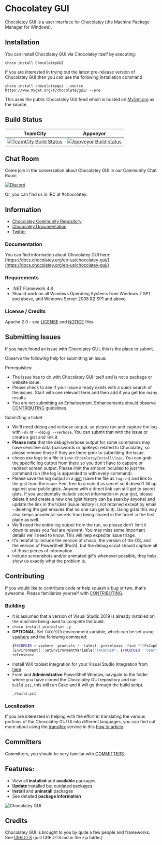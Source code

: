 # Chocolatey GUI

Chocolatey GUI is a user interface for [Chocolatey](http://chocolatey.org) (the Machine Package Manager for Windows).

## Installation

You can install Chocolatey GUI via Chocolatey itself by executing:

```choco install ChocolateyGUI```

If you are interested in trying out the latest pre-release version of Chocolatey GUI then you can use the following installation command:

```choco install chocolateygui --source https://www.myget.org/F/chocolateygui/ --pre```

This uses the public Chocolatey GUI feed which is hosted on [MyGet.org](https://www.myget.org) as the source.

## Build Status

TeamCity  | Appveyor
------------- | -------------
[![TeamCity Build Status](http://img.shields.io/teamcity/codebetter/bt613.svg)](http://teamcity.codebetter.com/viewType.html?buildTypeId=bt613) | [![Appveyor Build status](https://ci.appveyor.com/api/projects/status/t7p3ywv3msu5ahl7/branch/develop?svg=true)](https://ci.appveyor.com/project/chocolatey/chocolateygui/branch/develop)


## Chat Room

Come join in the conversation about Chocolatey GUI in our Community Chat Room


[![Discord](https://img.shields.io/discord/778552361454141460?logo=Discord)](https://ch0.co/community)

Or, you can find us in IRC at #chocolatey.

## Information

* [Chocolatey Community Repository](https://community.chocolatey.org)
* [Chocolatey Documentation](https://docs.chocolatey.org)
* [Twitter](https://twitter.com/chocolateynuget)

### Documentation

You can find information about Chocolatey GUI here: [https://docs.chocolatey.org/en-us/chocolatey-gui/](https://docs.chocolatey.org/en-us/chocolatey-gui/)

### Requirements

* .NET Framework 4.8
* Should work on all Windows Operating Systems from Windows 7 SP1 and above, and Windows Server 2008 R2 SP1 and above

### License / Credits

Apache 2.0 - see [LICENSE](https://github.com/chocolatey/chocolateygui/blob/develop/LICENSE.txt) and [NOTICE](https://github.com/chocolatey/chocolateygui/blob/develop/NOTICE) files.

## Submitting Issues

If you have found an issue with Chocolatey GUI, this is the place to submit.

Observe the following help for submitting an issue:

Prerequisites:

* The issue has to do with Chocolatey GUI itself and is not a package or website issue.
* Please check to see if your issue already exists with a quick search of the issues. Start with one relevant term and then add if you get too many results.
* You are not submitting an Enhancement. Enhancements should observe [CONTRIBUTING](https://github.com/chocolatey/chocolateygui/blob/develop/CONTRIBUTING.md) guidelines.

Submitting a ticket:

* We'll need debug and verbose output, so please run and capture the log with `-dv` or `--debug --verbose`. You can submit that with the issue or create a gist and link it.
* **Please note** that the debug/verbose output for some commands may have sensitive data (passwords or apiKeys) related to Chocolatey, so please remove those if they are there prior to submitting the issue.
* choco.exe logs to a file in `$env:ChocolateyInstall\log\`. You can grab the specific log output from there so you don't have to capture or redirect screen output. Please limit the amount included to just the command run (the log is appended to with every command).
* Please save the log output in a [gist](https://gist.github.com) (save the file as `log.sh`) and link to the gist from the issue. Feel free to create it as secret so it doesn't fill up against your public gists. Anyone with a direct link can still get to secret gists. If you accidentally include secret information in your gist, please delete it and create a new one (gist history can be seen by anyone) and update the link in the ticket (issue history is not retained except by email - deleting the gist ensures that no one can get to it). Using gists this way also keeps accidental secrets from being shared in the ticket in the first place as well.
* We'll need the entire log output from the run, so please don't limit it down to areas you feel are relevant. You may miss some important details we'll need to know. This will help expedite issue triage.
* It's helpful to include the version of choco, the version of the OS, and the version of PowerShell (Posh), but the debug script should capture all of those pieces of information.
* Include screenshots and/or animated gif's whenever possible, they help show us exactly what the problem is.

## Contributing

If you would like to contribute code or help squash a bug or two, that's awesome. Please familiarize yourself with [CONTRIBUTING](https://github.com/chocolatey/chocolateygui/blob/develop/CONTRIBUTING.md).

### Building

* It is assumed that a version of Visual Studio 2019 is already installed on the machine being used to complete the build.
* `choco install wixtoolset -y`
* **OPTIONAL:** Set `FXCOPDIR` environment variable, which can be set using [vswhere](https://chocolatey.org/packages/vswhere) and the following command:
   ```ps1
   $FXCOPDIR = vswhere -products * -latest -prerelease -find **/FxCopCmd.exe
   [Environment]::SetEnvironmentVariable("FXCOPDIR", $FXCOPDIR, 'User')
   refreshenv
   ```
* Install WiX toolset integration for your Visual Studio Integration from [here](https://marketplace.visualstudio.com/items?itemName=WixToolset.WixToolsetVisualStudio2019Extension)
* From and **Administrative** PowerShell Window, navigate to the folder where you have cloned the Chocolatey GUI repository and run `build.ps1`, this will run Cake and it will go through the build script.
  ```
  ./build.ps1
  ```

### Localization

If you are interested in helping with the effort in translating the various portions of the Chocolatey GUI UI into different languages, you can find out more about using the [transifex](https://www.transifex.com/) service in this [how to article](https://docs.chocolatey.org/en-us/chocolatey-gui/localization).

## Committers

Committers, you should be very familiar with [COMMITTERS](https://github.com/chocolatey/chocolateygui/blob/develop/COMMITTERS.md).

## Features:

* View all **installed** and **available** packages
* **Update** installed but outdated packages
* **Install** and **uninstall** packages
* See detailed **package information**

![Chocolatey GUI](https://github.com/chocolatey/ChocolateyGUI/blob/10809890189206cece4b64ab038f33d11cf7b840/docs/Screenshots/Application_Loaded.png)

## Credits

Chocolatey GUI is brought to you by quite a few people and frameworks. See [CREDITS](https://github.com/chocolatey/chocolateygui/blob/develop/CREDITS.md) (just CREDITS.md in the zip folder)
